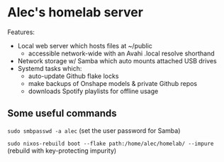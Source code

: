 # Alec's homelab server

Features:

- Local web server which hosts files at ~/public
  - accessible network-wide with an Avahi .local resolve shorthand
- Network storage w/ Samba which auto mounts attached USB drives
- Systemd tasks which:
  - auto-update Github flake locks
  - make backups of Onshape models & private Github repos
  - downloads Spotify playlists for offline usage

## Some useful commands

`sudo smbpasswd -a alec` (set the user password for Samba)

`sudo nixos-rebuild boot --flake path:/home/alec/homelab/ --impure` (rebuild with key-protecting impurity)

